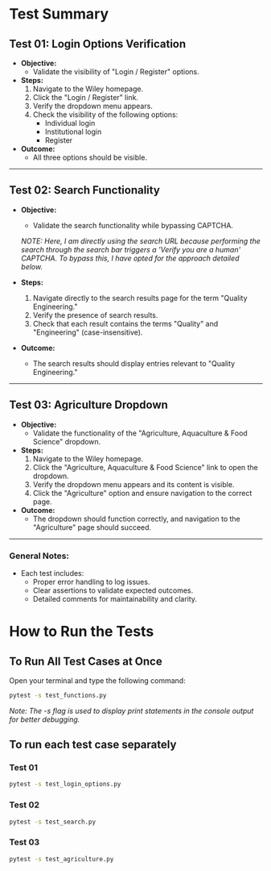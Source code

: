 # Test Summary

## **Test 01: Login Options Verification**
- **Objective:** 
  - Validate the visibility of "Login / Register" options.
- **Steps:**
  1. Navigate to the Wiley homepage.
  2. Click the "Login / Register" link.
  3. Verify the dropdown menu appears.
  4. Check the visibility of the following options:
     - Individual login
     - Institutional login
     - Register
- **Outcome:** 
  - All three options should be visible.

---

## **Test 02: Search Functionality**
- **Objective:** 
  - Validate the search functionality while bypassing CAPTCHA.
 
  *NOTE: Here, I am directly using the search URL because performing the search through the search bar triggers a 'Verify you are a human' CAPTCHA. To bypass this, I have opted for the approach detailed below.*

- **Steps:**
  1. Navigate directly to the search results page for the term "Quality Engineering."
  2. Verify the presence of search results.
  3. Check that each result contains the terms "Quality" and "Engineering" (case-insensitive).
- **Outcome:** 
  - The search results should display entries relevant to "Quality Engineering."

---

## **Test 03: Agriculture Dropdown**
- **Objective:** 
  - Validate the functionality of the "Agriculture, Aquaculture & Food Science" dropdown.
- **Steps:**
  1. Navigate to the Wiley homepage.
  2. Click the "Agriculture, Aquaculture & Food Science" link to open the dropdown.
  3. Verify the dropdown menu appears and its content is visible.
  4. Click the "Agriculture" option and ensure navigation to the correct page.
- **Outcome:** 
  - The dropdown should function correctly, and navigation to the "Agriculture" page should succeed.

---

### **General Notes:**
- Each test includes:
  - Proper error handling to log issues.
  - Clear assertions to validate expected outcomes.
  - Detailed comments for maintainability and clarity.



# **How to Run the Tests**

## **To Run All Test Cases at Once**

Open your terminal and type the following command:

```bash
pytest -s test_functions.py

```

*Note: The -s flag is used to display print statements in the console output for better debugging.*


## **To run each test case separately**

### Test 01
```bash
pytest -s test_login_options.py
```

### Test 02
```bash
pytest -s test_search.py
```

### Test 03
```bash
pytest -s test_agriculture.py
```
